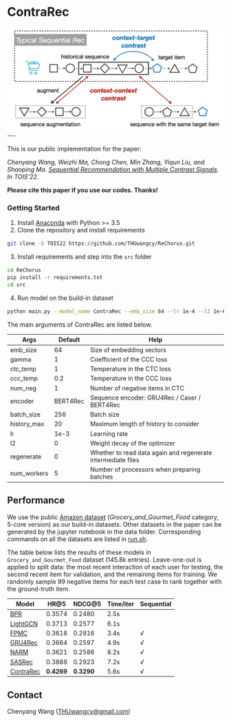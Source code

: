 # ContraRec

<img src="./log/_static/idea.png" alt="idea" style="zoom:67%;" />
---

This is our public implementation for the paper:

*Chenyang Wang, Weizhi Ma, Chong Chen, Min Zhang, Yiqun Liu, and Shaoping Ma. [Sequential Recommendation with Multiple Contrast Signals](). In TOIS'22.*

**Please cite this paper if you use our codes. Thanks!**

### Getting Started

1. Install [Anaconda](https://docs.conda.io/en/latest/miniconda.html) with Python >= 3.5
2. Clone the repository and install requirements

```bash
git clone -b TOIS22 https://github.com/THUwangcy/ReChorus.git
```

3. Install requirements and step into the `src` folder

```bash
cd ReChorus
pip install -r requirements.txt
cd src
```

4. Run model on the build-in dataset

```bash
python main.py --model_name ContraRec --emb_size 64 --lr 1e-4 --l2 1e-6 --history_max 20 --encoder BERT4Rec --gamma 1 --temp 0.2 --batch_size 4096 --dataset 'Grocery_and_Gourmet_Food'
```

The main arguments of ContraRec are listed below.

| Args        | Default  | Help                                                         |
| ----------- | -------- | ------------------------------------------------------------ |
| emb_size    | 64       | Size of embedding vectors                                    |
| gamma       | 1        | Coefficient of the CCC loss                                  |
| ctc_temp    | 1        | Temperature in the CTC loss                                  |
| ccc_temp    | 0.2      | Temperature in the CCC loss                                  |
| num_neg     | 1        | Number of negative items in CTC                              |
| encoder     | BERT4Rec | Sequence encoder: GRU4Rec / Caser / BERT4Rec                 |
| batch_size  | 256      | Batch size                                                   |
| history_max | 20       | Maximum length of history to consider                        |
| lr          | 1e-3     | Learning rate                                                |
| l2          | 0        | Weight decay of the optimizer                                |
| regenerate  | 0        | Whether to read data again and regenerate intermediate files |
| num_workers | 5        | Number of processors when preparing batches                  |

## Performance

We use the public [Amazon dataset](http://jmcauley.ucsd.edu/data/amazon/links.html) (*Grocery_and_Gourmet_Food* category, 5-core version) as our build-in datasets. Other datasets in the paper can be generated by the jupyter notebook in the data folder. Corresponding commands on all the datasets are listed in [run.sh](https://github.com/THUwangcy/ReChorus/tree/TOIS22/src/run.sh).

The table below lists the results of these models in `Grocery_and_Gourmet_Food` dataset (145.8k entries). Leave-one-out is applied to split data: the most recent interaction of each user for testing, the second recent item for validation, and the remaining items for training. We randomly sample 99 negative items for each test case to rank together with the ground-truth item. 

| Model                                                                                             | HR@5       | NDCG@5     | Time/iter | Sequential |
| ------------------------------------------------------------------------------------------------- | ---------- | ---------- | --------- | ---------- |
| [BPR](https://github.com/THUwangcy/ReChorus/tree/TOIS22/src/models/general/BPR.py)                | 0.3574     | 0.2480     | 2.5s      |            |
| [LightGCN](https://github.com/THUwangcy/ReChorus/tree/TOIS22/src/models/general/LightGCN.py)      | 0.3713     | 0.2577     | 6.1s      |            |
| [FPMC](https://github.com/THUwangcy/ReChorus/tree/TOIS22/src/models/sequential/FPMC.py)           | 0.3618     | 0.2816     | 3.4s      | √          |
| [GRU4Rec](https://github.com/THUwangcy/ReChorus/tree/TOIS22/src/models/sequential/GRU4Rec.py)     | 0.3664     | 0.2597     | 4.9s      | √          |
| [NARM](https://github.com/THUwangcy/ReChorus/tree/TOIS22/src/models/sequential/NARM.py)           | 0.3621     | 0.2586     | 8.2s      | √          |
| [SASRec](https://github.com/THUwangcy/ReChorus/tree/TOIS22/src/models/sequential/SASRec.py)       | 0.3888     | 0.2923     | 7.2s      | √          |
| [ContraRec](https://github.com/THUwangcy/ReChorus/tree/TOIS22/src/models/sequential/ContraRec.py) | **0.4269** | **0.3290** | 5.6s      | √          |

## Contact

Chenyang Wang (THUwangcy@gmail.com)

<!-- MARKDOWN LINKS & IMAGES -->

<!-- https://www.markdownguide.org/basic-syntax/#reference-style-links -->

[contributors-shield]: https://img.shields.io/github/contributors/othneildrew/Best-README-Template.svg?style=flat-square
[contributors-url]: https://github.com/othneildrew/Best-README-Template/graphs/contributors
[forks-shield]: https://img.shields.io/github/forks/othneildrew/Best-README-Template.svg?style=flat-square
[forks-url]: https://github.com/othneildrew/Best-README-Template/network/members
[stars-shield]: https://img.shields.io/github/stars/othneildrew/Best-README-Template.svg?style=flat-square
[stars-url]: https://github.com/othneildrew/Best-README-Template/stargazers
[issues-shield]: https://img.shields.io/github/issues/othneildrew/Best-README-Template.svg?style=flat-square
[issues-url]: https://github.com/othneildrew/Best-README-Template/issues
[license-shield]: https://img.shields.io/github/license/othneildrew/Best-README-Template.svg?style=flat-square
[license-url]: https://github.com/othneildrew/Best-README-Template/blob/master/LICENSE.txt
[linkedin-shield]: https://img.shields.io/badge/-LinkedIn-black.svg?style=flat-square&logo=linkedin&colorB=555
[linkedin-url]: https://linkedin.com/in/othneildrew
[product-screenshot]: images/screenshot.png

